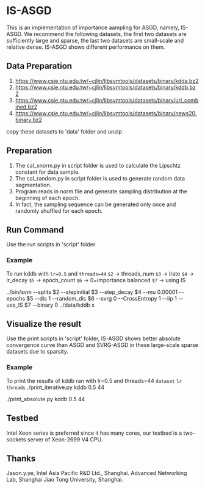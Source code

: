 # IS-ASGD
This is an implementation of importance aampling for ASGD, namely, IS-ASGD.
We recommend the following datasets, the first two datasets are sufficiently large and sparse, 
the last two datasets are small-scale and relative dense. IS-ASGD shows different performance on them.
## Data Preparation
1. https://www.csie.ntu.edu.tw/~cjlin/libsvmtools/datasets/binary/kdda.bz2
2. https://www.csie.ntu.edu.tw/~cjlin/libsvmtools/datasets/binary/kddb.bz2
3. https://www.csie.ntu.edu.tw/~cjlin/libsvmtools/datasets/binary/url_combined.bz2
4. https://www.csie.ntu.edu.tw/~cjlin/libsvmtools/datasets/binary/news20.binary.bz2

copy these datasets to 'data' folder and unzip

## Preparation
1. The cal_xnorm.py in script folder is used to calculate the Lipschtz constant for data sample.
2. The cal_random.py in script folder is used to generate random data segmentation.
3. Program reads in norm file and generate sampling distribution at the beginning of each epoch.
4. In fact, the sampling sequence can be generated only once and randomly shuffled for each epoch.

## Run Command
Use the run scripts in 'script' folder
### Example
To run kddb with `lr=0.5` and `threads=44`
`$2` -> threads_num
`$3` -> lrate
`$4` -> lr_decay
`$5` -> epoch_count
`$6` -> 0=importance balanced
`$7` -> using IS

../bin/svm --splits $2 --stepinitial $3 --step_decay $4 --mu 0.00001 --epochs $5 --dis 1 --random_dis $6 --svrg 0 --CrossEntropy 1 --lip 1 --use_IS $7 --binary 0 ../data/kddb x

## Visualize the result
Use the print scripts in 'script' folder, IS-ASGD shows better absolute convergence curve than ASGD
and SVRG-ASGD in these large-scale sparse datasets due to sparsity.
### Example
To print the results of kddb ran with lr=0.5 and threads=44
                    `dataset` `lr` `threads`
./print_iterative.py  kddb    0.5      44  

./print_absolute.py   kddb    0.5      44 

## Testbed
Intel Xeon series is preferred since it has many cores, our testbed is
a two-sockets server of Xeon-2699 V4 CPU.

## Thanks
Jason.y.ye, Intel Asia Pacific R&D Ltd., Shanghai.
Advanced Networking Lab, Shanghai Jiao Tong University, Shanghai.
